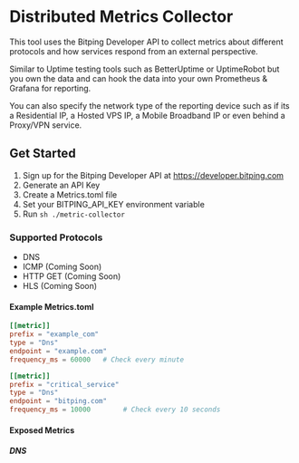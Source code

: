# Distributed Metrics Collector

This tool uses the Bitping Developer API to collect metrics about different protocols and how services respond from an external perspective.

Similar to Uptime testing tools such as BetterUptime or UptimeRobot but you own the data and can hook the data into your own Prometheus & Grafana for reporting.

You can also specify the network type of the reporting device such as if its a Residential IP, a Hosted VPS IP, a Mobile Broadband IP or even behind a Proxy/VPN service.

## Get Started

1. Sign up for the Bitping Developer API at https://developer.bitping.com
2. Generate an API Key
3. Create a Metrics.toml file
4. Set your BITPING_API_KEY environment variable
5. Run `sh ./metric-collector`

### Supported Protocols

- DNS
- ICMP (Coming Soon)
- HTTP GET (Coming Soon)
- HLS (Coming Soon)

#### Example Metrics.toml

```toml
[[metric]]
prefix = "example_com"
type = "Dns"
endpoint = "example.com"
frequency_ms = 60000   # Check every minute

[[metric]]
prefix = "critical_service"
type = "Dns"
endpoint = "bitping.com"
frequency_ms = 10000        # Check every 10 seconds
```

#### Exposed Metrics

##### DNS
